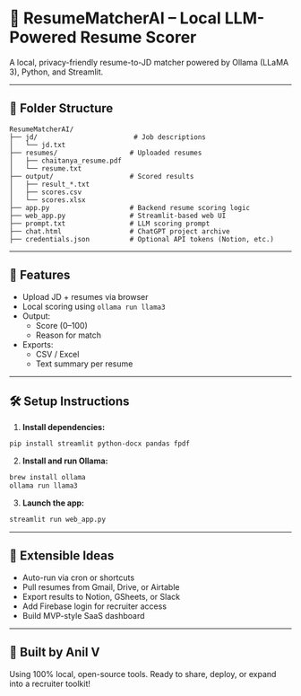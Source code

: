 
# 🧠 ResumeMatcherAI – Local LLM-Powered Resume Scorer

A local, privacy-friendly resume-to-JD matcher powered by Ollama (LLaMA 3), Python, and Streamlit.

---

## 📁 Folder Structure

```
ResumeMatcherAI/
├── jd/                        # Job descriptions
│   └── jd.txt
├── resumes/                  # Uploaded resumes
│   ├── chaitanya_resume.pdf
│   └── resume.txt
├── output/                   # Scored results
│   ├── result_*.txt
│   ├── scores.csv
│   └── scores.xlsx
├── app.py                    # Backend resume scoring logic
├── web_app.py                # Streamlit-based web UI
├── prompt.txt                # LLM scoring prompt
├── chat.html                 # ChatGPT project archive
├── credentials.json          # Optional API tokens (Notion, etc.)
```

---

## 🚀 Features

- Upload JD + resumes via browser
- Local scoring using `ollama run llama3`
- Output:
  - Score (0–100)
  - Reason for match
- Exports:
  - CSV / Excel
  - Text summary per resume

---

## 🛠 Setup Instructions

1. **Install dependencies:**

```bash
pip install streamlit python-docx pandas fpdf
```

2. **Install and run Ollama:**

```bash
brew install ollama
ollama run llama3
```

3. **Launch the app:**

```bash
streamlit run web_app.py
```

---

## 🔄 Extensible Ideas

- Auto-run via cron or shortcuts
- Pull resumes from Gmail, Drive, or Airtable
- Export results to Notion, GSheets, or Slack
- Add Firebase login for recruiter access
- Build MVP-style SaaS dashboard

---

## 🙌 Built by Anil V  
Using 100% local, open-source tools. Ready to share, deploy, or expand into a recruiter toolkit!
